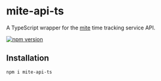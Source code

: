 # mite-api-ts

A TypeScript wrapper for the [mite](https://mite.yo.lk/) time tracking service API.

[![npm version](https://badge.fury.io/js/mite-api-ts.svg)](https://badge.fury.io/js/mite-api-ts)

## Installation

`npm i mite-api-ts`
